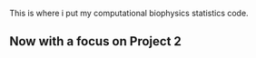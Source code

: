 This is where i put my computational biophysics statistics code. 

## Now with a focus on Project 2
